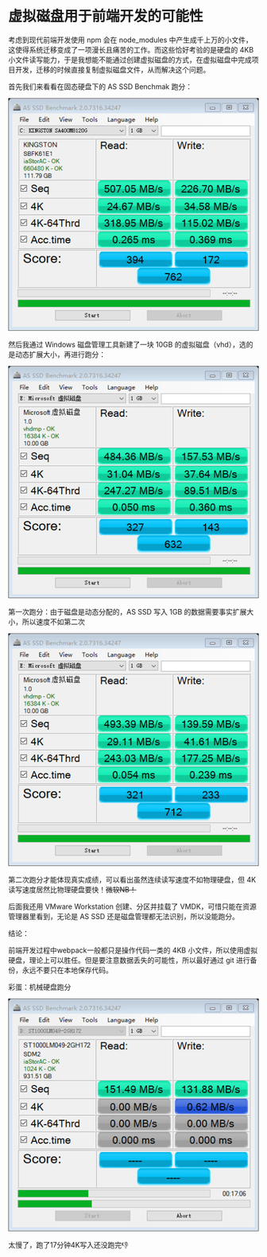 # 虚拟磁盘用于前端开发的可能性



考虑到现代前端开发使用 npm 会在 node_modules 中产生成千上万的小文件，这使得系统迁移变成了一项漫长且痛苦的工作。而这些恰好考验的是硬盘的 4KB 小文件读写能力，于是我想能不能通过创建虚拟磁盘的方式，在虚拟磁盘中完成项目开发，迁移的时候直接复制虚拟磁盘文件，从而解决这个问题。

 

首先我们来看看在固态硬盘下的 AS SSD Benchmak 跑分：

![计算机生成了可选文字: 」ASSSD巳n〔卜m2．0731534247 FileEditView ToolsLanguageHelp 亡mlGSTONSÅ4囗化12囗G KINGSTON S8FK61El iaStorAC_OK 5548K一OK 11179Ga Seq 4K 4K-64Thrd Acc.time Score: 1〔 Read: Write. 07 ．05MB/',.26．70MB/ 04 00458MB s'015．02MB/s 18．95MB/ 265 ．369](./virtual-disk-test.assets/clip_image001.png)

 

然后我通过 Windows 磁盘管理工具新建了一块 10GB 的虚拟磁盘（vhd），选的是动态扩展大小，再进行跑分：

![计算机生成了可选文字: 」ASSSD巳n〔卜m2．0731534247 FileEditView ToolsLanguageHelp “Et虚拟煮盘 虚拟盘 Microsoft vhdmp_OK 15334K一OK 100Ga Seq 4K 4K-64Thrd Acc.time Score: 1〔 Read: 84．36MB/ 47．27MB/ 050 Write. 057．53MB/ 764 89．51MB/ ．360](./virtual-disk-test.assets/clip_image002.png)

第一次跑分：由于磁盘是动态分配的，AS SSD 写入 1GB 的数据需要事实扩展大小，所以速度不如第二次

![计算机生成了可选文字: 」ASSSD巳n〔卜m2．0731534247 FileEditView ToolsLanguageHelp “Et虚拟煮盘 虚拟盘 Microsoft vhdmp_OK 15334K一OK 100Ga Seq 4K 4K-64Thrd Acc.time Score: 1〔 Read: 0 Write. 93．39MB/ 43．03MB/ 01§9．59MB/ 0孬161 s'077．25MB/s 054 ．239](./virtual-disk-test.assets/clip_image003.png)

第二次跑分才能体现真实成绩，可以看出虽然连续读写速度不如物理硬盘，但 4K 读写速度居然比物理硬盘要快！~~微软NB！~~

 

后面我还用 VMware Workstation 创建、分区并挂载了 VMDK，可惜只能在资源管理器里看到，无论是 AS SSD 还是磁盘管理都无法识别，所以没能跑分。

 

结论：

前端开发过程中webpack一般都只是操作代码一类的 4KB 小文件，所以使用虚拟硬盘，理论上可以胜任。但是要注意数据丢失的可能性，所以最好通过 git 进行备份，永远不要只在本地保存代码。

 

 

彩蛋：机械硬盘跑分

![计算机生成了可选文字: 」ASSSD巳n〔卜m2．0731534247 FileEditView ToolsLanguageHelp STI囗囗囗49一2172 STIO開LM049．2GH172Read: 1〔 SDM2 iaStorAC_OK 124K一OK g3151Ga Seq 4K 4K-64Thrd Acc.time Score: 51．49MB/',. 0．00MB/s 0．00MB/s 0．000ms Write. 131．88MB/s 0．00MB/s 0．000ms 17](./virtual-disk-test.assets/clip_image004.png)

太慢了，跑了17分钟4K写入还没跑完👎
